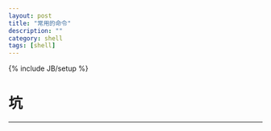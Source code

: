 ```yaml
---
layout: post
title: "常用的命令"
description: ""
category: shell
tags: [shell]
---
```

{% include JB/setup %}
# 坑
---



